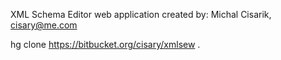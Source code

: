 XML Schema Editor web application
created by: Michal Cisarik, cisary@me.com

hg clone https://bitbucket.org/cisary/xmlsew .